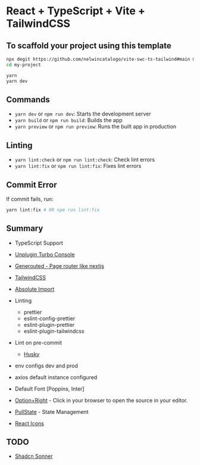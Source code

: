 # React + TypeScript + Vite + TailwindCSS

## To scaffold your project using this template

```bash
npx degit https://github.com/nelwincatalogo/vite-swc-ts-tailwind#main my-project
cd my-project

yarn
yarn dev
```

## Commands

- `yarn dev` or `npm run dev`: Starts the development server
- `yarn build` or `npm run build`: Builds the app
- `yarn preview` or `npm run preview`: Runs the built app in production

## Linting

- `yarn lint:check` or `npm run lint:check`: Check lint errors
- `yarn lint:fix` or `npm run lint:fix`: Fixes lint errors

## Commit Error

If commit fails, run:

```bash
yarn lint:fix # OR npm run lint:fix
```

## Summary

- TypeScript Support
- [Unplugin Turbo Console](https://utc.yuy1n.io/guide/getting-started.html)
- [Generouted - Page router like nextjs](https://github.com/oedotme/generouted?tab=readme-ov-file#getting-started)
- [TailwindCSS](https://tailwindcss.com/)
- [Absolute Import](https://dev.to/andrewezeani/how-to-create-absolute-imports-in-vite-react-app-a-step-by-step-guide-28co)
- Linting

  - prettier
  - eslint-config-prettier
  - eslint-plugin-prettier
  - eslint-plugin-tailwindcss

- Lint on pre-commit

  - [Husky](https://typicode.github.io/husky/)

- env configs dev and prod
- axios default instance configured
- Default Font [Poppins, Inter]
- [Option+Right](https://github.com/ArnaudBarre/vite-plugin-react-click-to-component) - Click in your browser to open the source in your editor.
- [PullState](https://lostpebble.github.io/pullstate/) - State Management
- [React Icons](https://react-icons.github.io/react-icons/search)

## TODO

- [Shadcn Sonner](https://ui.shadcn.com/docs/components/sonner)
